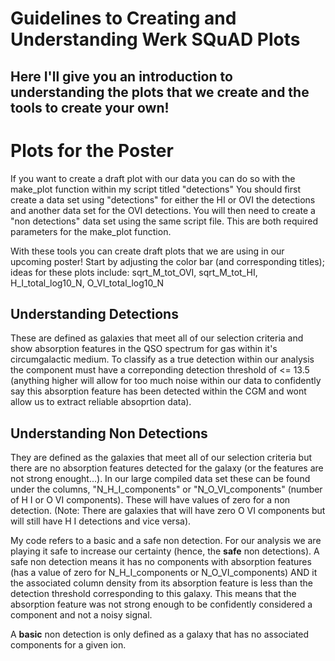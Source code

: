 # Guidelines to Creating and Understanding Werk SQuAD Plots
## Here I'll give you an introduction to understanding the plots that we create and the tools to create your own!

# Plots for the Poster
If you want to create a draft plot with our data you can do so with the make_plot function within my script titled "detections"
You should first create a data set using "detections" for either the HI or OVI the detections and another data set for the OVI detections. You will then need to create a "non detections" data set using the same script file. This are both required parameters for the make_plot function. 

With these tools you can create draft plots that we are using in our upcoming poster!
Start by adjusting the color bar (and corresponding titles); ideas for these plots include: sqrt_M_tot_OVI, sqrt_M_tot_HI, H_I_total_log10_N, O_VI_total_log10_N

## Understanding Detections
These are defined as galaxies that meet all of our selection criteria and show absorption features in the QSO spectrum for gas within it's circumgalactic medium. To classify as a true detection within our analysis the component must have a correponding detection threshold of <= 13.5 (anything higher will allow for too much noise within our data to confidently say this absorption feature has been detected within the CGM and wont allow us to extract reliable absoprtion data).

## Understanding Non Detections
They are defined as the galaxies that meet all of our selection criteria but there are no absorption features detected for the galaxy (or the features are not strong enought...). In our large compiled data set these can be found under the columns, "N_H_I_components" or "N_O_VI_components" (number of H I or O VI components). These will have values of zero for a non detection. (Note: There are galaxies that will have zero O VI components but will still have H I detections and vice versa).

My code refers to a basic and a safe non detection.
For our analysis we are playing it safe to increase our certainty (hence, the **safe** non detections). A safe non detection means it has no components with absorption features (has a value of zero for N_H_I_components or N_O_VI_components) AND it the associated column density from its absorption feature is less than the detection threshold corresponding to this galaxy. This means that the absorption feature was not strong enough to be confidently considered a component and not a noisy signal.

A **basic** non detection is only defined as a galaxy that has no associated components for a given ion.
